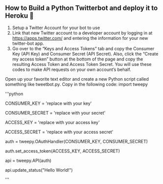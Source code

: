 ## How to Build a Python Twitterbot and deploy it to Heroku :robot: 

1. Setup a Twitter Account for your bot to use
2. Link that new Twitter account to a developer account by logging in at https://apps.twitter.com/ and entering the information for your new twitter-bot app.
3. Go over to the “Keys and Access Tokens” tab and copy the Consumer Key (API Key) and Consumer Secret (API Secret). Also, click the “Create my access token” button at the bottom of the page and copy the resulting Access Token and Access Token Secret. You will use these codes to make API requests on your own account’s behalf.

Open up your favorite text editor and create a new Python script called something like tweetbot.py. Copy in the following code:
import tweepy

'''python

CONSUMER_KEY = 'replace with your key'

CONSUMER_SECRET = 'replace with your secret'

ACCESS_KEY = 'replace with your access key'

ACCESS_SECRET = 'replace with your access secret'

auth = tweepy.OAuthHandler(CONSUMER_KEY, CONSUMER_SECRET)

auth.set_access_token(ACCESS_KEY, ACCESS_SECRET)

api = tweepy.API(auth)

api.update_status("Hello World!")

'''

